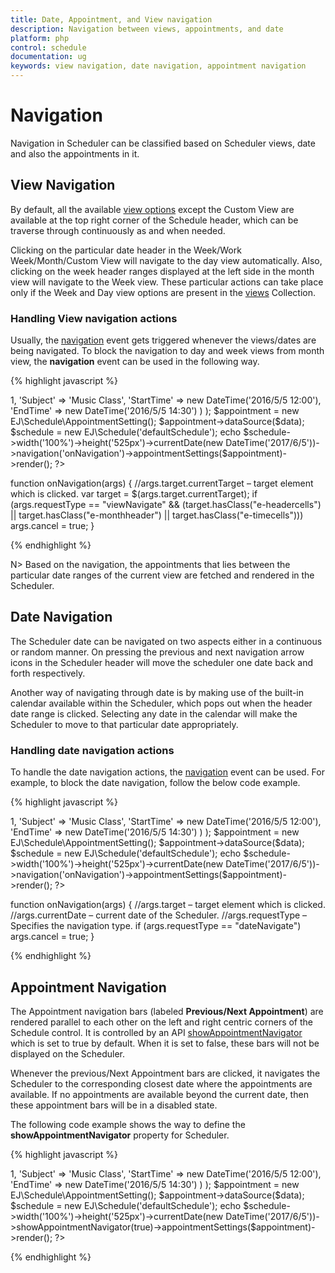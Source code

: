 ```yaml
---
title: Date, Appointment, and View navigation
description: Navigation between views, appointments, and date
platform: php
control: schedule
documentation: ug
keywords: view navigation, date navigation, appointment navigation
---
```

# Navigation

Navigation in Scheduler can be classified based on Scheduler views, date and also the appointments in it.

## View Navigation

By default, all the available [view options](/php/schedule/views) except the Custom View are available at the top right corner of the Schedule header, which can be traverse through continuously as and when needed.

Clicking on the particular date header in the Week/Work Week/Month/Custom View will navigate to the day view automatically. Also, clicking on the week header ranges displayed at the left side in the month view will navigate to the Week view. These particular actions can take place only if the Week and Day view options are present in the [views](/api/js/ejschedule#members:views) Collection.

### Handling View navigation actions

Usually, the [navigation](/api/js/ejschedule#events:navigation) event gets triggered whenever the views/dates are being navigated. To block the navigation to day and week views from month view, the **navigation** event can be used in the following way.

{% highlight javascript %}

<?php
    require_once '../EJ/AutoLoad.php';

    $data = array(
        array(
            'Id' => 1,
            'Subject' => 'Music Class',
            'StartTime' => new DateTime('2016/5/5 12:00'),
            'EndTime' => new DateTime('2016/5/5 14:30')
        )
    );

    $appointment = new EJ\Schedule\AppointmentSetting();
    $appointment->dataSource($data);

    $schedule = new EJ\Schedule('defaultSchedule');
    echo $schedule->width('100%')->height('525px')->currentDate(new DateTime('2017/6/5'))->navigation('onNavigation')->appointmentSettings($appointment)->render();
?>

function onNavigation(args) {
    //args.target.currentTarget – target element which is clicked.
    var target = $(args.target.currentTarget);
    if (args.requestType == "viewNavigate" && (target.hasClass("e-headercells") || target.hasClass("e-monthheader") || target.hasClass("e-timecells")))
        args.cancel = true;
}

{% endhighlight %}

N> Based on the navigation, the appointments that lies between the particular date ranges of the current view are fetched and rendered in the Scheduler.

## Date Navigation

The Scheduler date can be navigated on two aspects either in a continuous or random manner. On pressing the previous and next navigation arrow icons in the Scheduler header will move the scheduler one date back and forth respectively.

Another way of navigating through date is by making use of the built-in calendar available within the Scheduler, which pops out when the header date range is clicked. Selecting any date in the calendar will make the Scheduler to move to that particular date appropriately.

### Handling date navigation actions

To handle the date navigation actions, the [navigation](/api/js/ejschedule#events:navigation) event can be used. For example, to block the date navigation, follow the below code example.

{% highlight javascript %}

<?php
    require_once '../EJ/AutoLoad.php';

    $data = array(
        array(
            'Id' => 1,
            'Subject' => 'Music Class',
            'StartTime' => new DateTime('2016/5/5 12:00'),
            'EndTime' => new DateTime('2016/5/5 14:30')
        )
    );

    $appointment = new EJ\Schedule\AppointmentSetting();
    $appointment->dataSource($data);

    $schedule = new EJ\Schedule('defaultSchedule');
    echo $schedule->width('100%')->height('525px')->currentDate(new DateTime('2017/6/5'))->navigation('onNavigation')->appointmentSettings($appointment)->render();
?>

function onNavigation(args) {
    //args.target – target element which is clicked.
    //args.currentDate – current date of the Scheduler.
    //args.requestType – Specifies the navigation type.
    if (args.requestType == "dateNavigate")
        args.cancel = true;
}

{% endhighlight %}

## Appointment Navigation

The Appointment navigation bars (labeled **Previous/Next Appointment**) are rendered parallel to each other on the left and right centric corners of the Schedule control. It is controlled by an API [showAppointmentNavigator](/api/js/ejschedule#members:showappointmentnavigator) which is set to true by default. When it is set to false, these bars will not be displayed on the Scheduler.

Whenever the previous/Next Appointment bars are clicked, it navigates the Scheduler to the corresponding closest date where the appointments are available. If no appointments are available beyond the current date, then these appointment bars will be in a disabled state.

The following code example shows the way to define the **showAppointmentNavigator** property for Scheduler.

{% highlight javascript %}

<?php
    require_once '../EJ/AutoLoad.php';

    $data = array(
        array(
            'Id' => 1,
            'Subject' => 'Music Class',
            'StartTime' => new DateTime('2016/5/5 12:00'),
            'EndTime' => new DateTime('2016/5/5 14:30')
        )
    );

    $appointment = new EJ\Schedule\AppointmentSetting();
    $appointment->dataSource($data);

    $schedule = new EJ\Schedule('defaultSchedule');
    echo $schedule->width('100%')->height('525px')->currentDate(new DateTime('2017/6/5'))->showAppointmentNavigator(true)->appointmentSettings($appointment)->render();
?>

{% endhighlight %}

